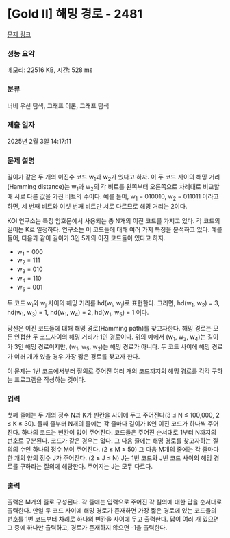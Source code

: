 # [Gold II] 해밍 경로 - 2481 

[문제 링크](https://www.acmicpc.net/problem/2481) 

### 성능 요약

메모리: 22516 KB, 시간: 528 ms

### 분류

너비 우선 탐색, 그래프 이론, 그래프 탐색

### 제출 일자

2025년 2월 3일 14:17:11

### 문제 설명

<p>길이가 같은 두 개의 이진수 코드 w<sub>1</sub>과 w<sub>2</sub>가 있다고 하자. 이 두 코드 사이의 해밍 거리(Hamming distance)는 w<sub>1</sub>과 w<sub>2</sub>의 각 비트를 왼쪽부터 오른쪽으로 차례대로 비교할 때 서로 다른 값을 가진 비트의 수이다. 예를 들어, w<sub>1</sub> = 010010, w<sub>2</sub> = 011011 이라고 하면, 세 번째 비트와 여섯 번째 비트만 서로 다르므로 해밍 거리는 2이다.</p>

<p>KOI 연구소는 특정 암호문에서 사용되는 총 N개의 이진 코드를 가지고 있다. 각 코드의 길이는 K로 일정하다. 연구소는 이 코드들에 대해 여러 가지 특징을 분석하고 있다. 예를 들어, 다음과 같이 길이가 3인 5개의 이진 코드들이 있다고 하자.</p>

<ul>
	<li>w<sub>1</sub> = 000</li>
	<li>w<sub>2</sub> = 111</li>
	<li>w<sub>3</sub> = 010</li>
	<li>w<sub>4</sub> = 110</li>
	<li>w<sub>5</sub> = 001</li>
</ul>

<p>두 코드 w<sub>i</sub>와 w<sub>j</sub> 사이의 해밍 거리를 hd(w<sub>i</sub>, w<sub>j</sub>)로 표현한다. 그러면, hd(w<sub>1</sub>, w<sub>2</sub>) = 3, hd(w<sub>1</sub>, w<sub>3</sub>) = 1, hd(w<sub>1</sub>, w<sub>4</sub>) = 2, hd(w<sub>1</sub>, w<sub>5</sub>) = 1 이다.</p>

<p>당신은 이진 코드들에 대해 해밍 경로(Hamming path)를 찾고자한다. 해밍 경로는 모든 인접한 두 코드사이의 해밍 거리가 1인 경로이다. 위의 예에서 (w<sub>1</sub>, w<sub>3</sub>, w<sub>4</sub>)는 길이가 3인 해밍 경로이지만, (w<sub>1</sub>, w<sub>5</sub>, w<sub>2</sub>)는 해밍 경로가 아니다. 두 코드 사이에 해밍 경로가 여러 개가 있을 경우 가장 짧은 경로를 찾고자 한다.</p>

<p>이 문제는 1번 코드에서부터 질의로 주어진 여러 개의 코드까지의 해밍 경로를 각각 구하는 프로그램을 작성하는 것이다.</p>

### 입력 

 <p>첫째 줄에는 두 개의 정수 N과 K가 빈칸을 사이에 두고 주어진다(3 ≤ N ≤ 100,000, 2 ≤ K ≤ 30). 둘째 줄부터 N개의 줄에는 각 줄마다 길이가 K인 이진 코드가 하나씩 주어진다. 하나의 코드는 빈칸이 없이 주어진다. 코드들은 주어진 순서대로 1부터 N까지의 번호로 구분된다. 코드가 같은 경우는 없다. 그 다음 줄에는 해밍 경로를 찾고자하는 질의의 수인 하나의 정수 M이 주어진다. (2 ≤ M ≤ 50) 그 다음 M개의 줄에는 각 줄마다 한 개의 양의 정수 J가 주어진다. (2 ≤ J ≤ N) J는 1번 코드와 J번 코드 사이의 해밍 경로를 구하라는 질의에 해당한다. 주어지는 J는 모두 다르다.</p>

### 출력 

 <p>출력은 M개의 줄로 구성된다. 각 줄에는 입력으로 주어진 각 질의에 대한 답을 순서대로 출력한다. 만일 두 코드 사이에 해밍 경로가 존재하면 가장 짧은 경로에 있는 코드들의 번호를 1번 코드부터 차례로 하나의 빈칸을 사이에 두고 출력한다. 답이 여러 개 있으면 그 중에 하나만 출력하고, 경로가 존재하지 않으면 -1을 출력한다.</p>

